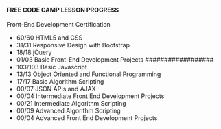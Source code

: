 <strong>FREE CODE CAMP LESSON PROGRESS</strong><br>
<br>
Front-End Development Certification<br>
<ul>
  <li>60/60 HTML5 and CSS</li>
  <li>31/31 Responsive Design with Bootstrap</li>
  <li>18/18 jQuery</li>
  <li>01/03 Basic Front-End Development Projects ##################</li>
  <li>103/103 Basic Javascript</li>
  <li>13/13 Object Oriented and Functional Programming</li>
  <li>17/17 Basic Algorithm Scripting</li>
  <li>00/07 JSON APIs and AJAX</li>
  <li>00/04 Intermediate Front End Development Projects</li>
  <li>00/21 Intermediate Algorithm Scripting</li>
  <li>00/09 Advanced Algorithm Scripting</li>
  <li>00/04 Advanced Front End Development Projects</li>
</ul>
